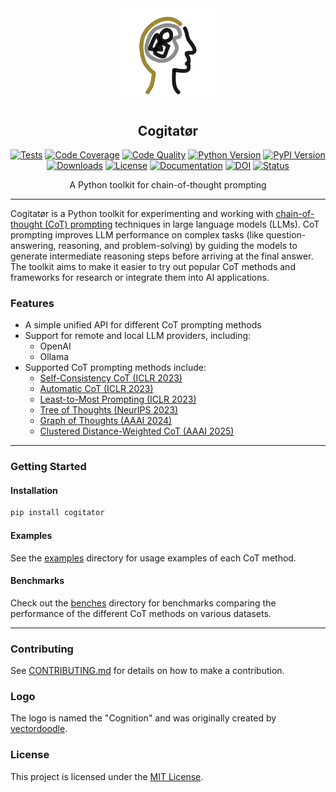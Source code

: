 <div align="center">
  <picture>
    <img alt="Cogitator Logo" src="logo.svg" height="30%" width="30%">
  </picture>
<br>

<h2>Cogitatør</h2>

[![Tests](https://img.shields.io/github/actions/workflow/status/habedi/cogitator/tests.yml?label=tests&style=flat&labelColor=333333&logo=github&logoColor=white)](https://github.com/habedi/cogitator/actions/workflows/tests.yml)
[![Code Coverage](https://img.shields.io/codecov/c/github/habedi/cogitator?style=flat&label=coverage&labelColor=333333&logo=codecov&logoColor=white)](https://codecov.io/gh/habedi/cogitator)
[![Code Quality](https://img.shields.io/codefactor/grade/github/habedi/cogitator?style=flat&label=code%20quality&labelColor=333333&logo=codefactor&logoColor=white)](https://www.codefactor.io/repository/github/habedi/cogitator)
[![Python Version](https://img.shields.io/badge/python-%3E=3.10-3776ab?style=flat&labelColor=333333&logo=python&logoColor=white)](https://github.com/habedi/cogitator)
[![PyPI Version](https://img.shields.io/pypi/v/cogitator.svg?style=flat&label=pypi&labelColor=333333&logo=pypi&logoColor=white&color=3775a9)](https://pypi.org/project/cogitator/)
[![Downloads](https://img.shields.io/pypi/dm/cogitator.svg?style=flat&label=downloads&labelColor=333333&logo=pypi&logoColor=white&color=cc8400)](https://pypi.org/project/cogitator/)
[![License](https://img.shields.io/badge/license-MIT-00acc1?style=flat&labelColor=333333&logo=open-source-initiative&logoColor=white)](https://github.com/habedi/cogitator/blob/main/LICENSE)
[![Documentation](https://img.shields.io/badge/docs-latest-8ca0d7?style=flat&labelColor=333333&logo=readthedocs&logoColor=white)](https://github.com/habedi/cogitator/blob/main/docs)
[![DOI](https://img.shields.io/badge/doi-10.5281/zenodo.15331822-6f42c1.svg?style=flat&labelColor=333333&logo=zenodo&logoColor=white)](https://doi.org/10.5281/zenodo.15331822)
[![Status](https://img.shields.io/badge/status-pre--release-ff9800?style=flat&labelColor=333333&logo=github&logoColor=white)](https://github.com/habedi/cogitator)

A Python toolkit for chain-of-thought prompting

</div>

---

Cogitatør is a Python toolkit for experimenting and working with
[chain-of-thought (CoT) prompting](https://arxiv.org/abs/2201.11903)
techniques in large language models (LLMs).
CoT prompting improves LLM performance on complex tasks (like question-answering, reasoning, and problem-solving)
by guiding the models to generate intermediate reasoning steps before arriving at the final answer.
The toolkit aims to make it easier to try out popular CoT methods and frameworks for research or integrate them into AI
applications.

### Features

- A simple unified API for different CoT prompting methods
- Support for remote and local LLM providers, including:
    - OpenAI
    - Ollama
- Supported CoT prompting methods include:
    - [Self-Consistency CoT (ICLR 2023)](https://arxiv.org/abs/2203.11171)
    - [Automatic CoT (ICLR 2023)](https://arxiv.org/abs/2210.03493)
    - [Least-to-Most Prompting (ICLR 2023)](https://arxiv.org/abs/2205.10625)
    - [Tree of Thoughts (NeurIPS 2023)](https://arxiv.org/abs/2305.10601)
    - [Graph of Thoughts (AAAI 2024)](https://arxiv.org/abs/2308.09687)
    - [Clustered Distance-Weighted CoT (AAAI 2025)](https://arxiv.org/abs/2501.12226)

---

### Getting Started

#### Installation

```bash
pip install cogitator
```

#### Examples

See the [examples](examples) directory for usage examples of each CoT method.

#### Benchmarks

Check out the [benches](benches) directory for benchmarks comparing the performance of the different CoT methods on
various datasets.

---

### Contributing

See [CONTRIBUTING.md](CONTRIBUTING.md) for details on how to make a contribution.

### Logo

The logo is named the "Cognition" and was originally created by
[vectordoodle](https://www.svgrepo.com/author/vectordoodle).

### License

This project is licensed under the [MIT License](LICENSE).
